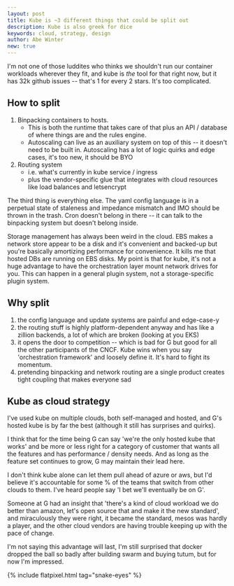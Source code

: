 ```yaml
---
layout: post
title: Kube is ~3 different things that could be split out
description: Kube is also greek for dice
keywords: cloud, strategy, design
author: Abe Winter
new: true
---
```


I'm not one of those luddites who thinks we shouldn't run our container workloads wherever they fit, and kube is *the* tool for that right now, but it has 32k github issues -- that's 1 for every 2 stars. It's too complicated.

## How to split

1. Binpacking containers to hosts.
	- This is both the runtime that takes care of that plus an API / database of where things are and the rules engine.
	- Autoscaling can live as an auxiliary system on top of this -- it doesn't need to be built in. Autoscaling has a lot of logic quirks and edge cases, it's too new, it should be BYO
1. Routing system
	- i.e. what's currently in kube service / ingress
	- plus the vendor-specific glue that integrates with cloud resources like load balances and letsencrypt

The third thing is everything else. The yaml config language is in a perpetual state of staleness and impedance mismatch and IMO should be thrown in the trash. Cron doesn't belong in there -- it can talk to the binpacking system but doesn't belong inside.

Storage management has always been weird in the cloud. EBS makes a network store appear to be a disk and it's convenient and backed-up but you're basically amortizing performance for convenience. It kills me that hosted DBs are running on EBS disks. My point is that for kube, it's not a huge advantage to have the orchestration layer mount network drives for you. This can happen in a general plugin system, not a storage-specific plugin system.

## Why split

1. the config language and update systems are painful and edge-case-y
1. the routing stuff is highly platform-dependent anyway and has like a zillion backends, a lot of which are broken (looking at you EKS)
1. it opens the door to competition -- which is bad for G but good for all the other participants of the CNCF. Kube wins when you say 'orchestration framework' and loosely define it. It's hard to fight its momentum.
1. pretending binpacking and network routing are a single product creates tight coupling that makes everyone sad

## Kube as cloud strategy

I've used kube on multiple clouds, both self-managed and hosted, and G's hosted kube is by far the best (although it still has surprises and quirks).

I think that for the time being G can say 'we're the only hosted kube that works' and be more or less right for a category of customer that wants all the features and has performance / density needs. And as long as the feature set continues to grow, G may maintain their lead here.

I don't think kube alone can let them pull ahead of azure or aws, but I'd believe it's accountable for some % of the teams that switch from other clouds to them. I've heard people say 'I bet we'll eventually be on G'.

Someone at G had an insight that 'there's a kind of cloud workload we do better than amazon, let's open source that and make it the new standard', and miraculously they were right, it became the standard, mesos was hardly a player, and the other cloud vendors are having trouble keeping up with the pace of change.

I'm not saying this advantage will last, I'm still surprised that docker dropped the ball so badly after building swarm and buying tutum, but for now I'm impressed.

{% include flatpixel.html tag="snake-eyes" %}
